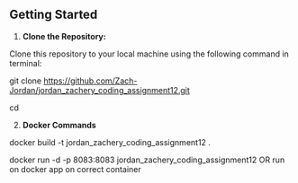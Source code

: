 ## Getting Started

1. **Clone the Repository:**

  Clone this repository to your local machine using the following command in terminal:

  git clone https://github.com/Zach-Jordan/jordan_zachery_coding_assignment12.git

  cd <repository-directory>

2. **Docker Commands**

  docker build -t jordan_zachery_coding_assignment12 .

  docker run -d -p 8083:8083 jordan_zachery_coding_assignment12 OR run on docker app on correct container
